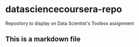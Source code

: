 # datasciencecoursera-repo
Repository to display on Data Scientist's Toolbox assignment
## This is a markdown file
